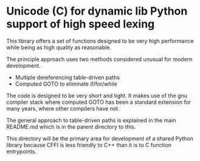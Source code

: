 # Unicode (C) for dynamic lib Python support of high speed lexing
This library offers a set of functions
designed to be very high performance
while being as high quality as reasonable.

The principle approach uses two methods
considered unusual for modern development.
* Multiple dereferencing table-driven paths
* Computed GOTO to eliminate if/for/while

The code is designed to be very short and tight.
It makes use of the gnu compiler stack where
computed GOTO has been a standard extension
for many years, where other compilers have not.

The general approach to table-driven paths
is explained in the main README.md
which is in the parent directory to this.

This directory will be the primary area
for development of a shared Python library
because CFFI is less friendly to C++
than it is to C function entrypoints.
